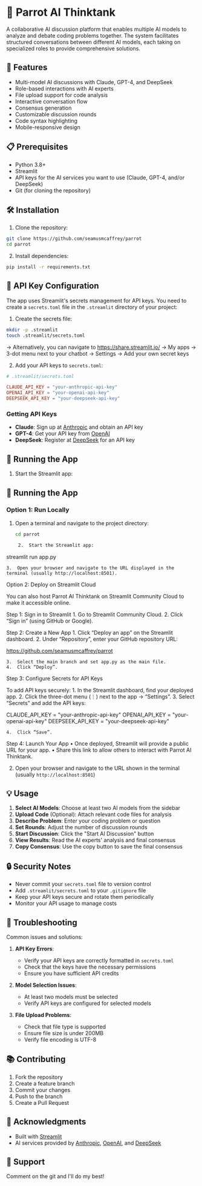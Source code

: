# 🦜 Parrot AI Thinktank

A collaborative AI discussion platform that enables multiple AI models to analyze and debate coding problems together. The system facilitates structured conversations between different AI models, each taking on specialized roles to provide comprehensive solutions.

## 🚀 Features

- Multi-model AI discussions with Claude, GPT-4, and DeepSeek
- Role-based interactions with AI experts
- File upload support for code analysis
- Interactive conversation flow
- Consensus generation
- Customizable discussion rounds
- Code syntax highlighting
- Mobile-responsive design

## 📋 Prerequisites

- Python 3.8+
- Streamlit
- API keys for the AI services you want to use (Claude, GPT-4, and/or DeepSeek)
- Git (for cloning the repository)

## 🛠️ Installation

1. Clone the repository:
```bash
git clone https://github.com/seamusmcaffrey/parrot
cd parrot
```

2. Install dependencies:
```bash
pip install -r requirements.txt
```

## 🔑 API Key Configuration

The app uses Streamlit's secrets management for API keys. You need to create a `secrets.toml` file in the `.streamlit` directory of your project:

1. Create the secrets file:
```bash
mkdir -p .streamlit
touch .streamlit/secrets.toml
```

→ Alternatively, you can navigate to https://share.streamlit.io/ → My apps → 3-dot menu next to your chatbot → Settings → Add your own secret keys

2. Add your API keys to `secrets.toml`:
```toml
# .streamlit/secrets.toml

CLAUDE_API_KEY = "your-anthropic-api-key"
OPENAI_API_KEY = "your-openai-api-key"
DEEPSEEK_API_KEY = "your-deepseek-api-key"
```

### Getting API Keys

- **Claude**: Sign up at [Anthropic](https://www.anthropic.com/) and obtain an API key
- **GPT-4**: Get your API key from [OpenAI](https://platform.openai.com/account/api-keys)
- **DeepSeek**: Register at [DeepSeek](https://platform.deepseek.com/) for an API key

## 🚀 Running the App

1. Start the Streamlit app:
## 🚀 Running the App

### Option 1: Run Locally

1. Open a terminal and navigate to the project directory:
   ```bash
   cd parrot

	2.	Start the Streamlit app:

streamlit run app.py


	3.	Open your browser and navigate to the URL displayed in the terminal (usually http://localhost:8501).

Option 2: Deploy on Streamlit Cloud

You can also host Parrot AI Thinktank on Streamlit Community Cloud to make it accessible online.

Step 1: Sign in to Streamlit
	1.	Go to Streamlit Community Cloud.
	2.	Click “Sign in” (using GitHub or Google).

Step 2: Create a New App
	1.	Click “Deploy an app” on the Streamlit dashboard.
	2.	Under “Repository”, enter your GitHub repository URL:

https://github.com/seamusmcaffrey/parrot


	3.	Select the main branch and set app.py as the main file.
	4.	Click “Deploy”.

Step 3: Configure Secrets for API Keys

To add API keys securely:
	1.	In the Streamlit dashboard, find your deployed app.
	2.	Click the three-dot menu (⋮) next to the app → “Settings”.
	3.	Select “Secrets” and add the API keys:

CLAUDE_API_KEY = "your-anthropic-api-key"
OPENAI_API_KEY = "your-openai-api-key"
DEEPSEEK_API_KEY = "your-deepseek-api-key"


	4.	Click “Save”.

Step 4: Launch Your App
	•	Once deployed, Streamlit will provide a public URL for your app.
	•	Share this link to allow others to interact with Parrot AI Thinktank.



2. Open your browser and navigate to the URL shown in the terminal (usually `http://localhost:8501`)

## 💡 Usage

1. **Select AI Models**: Choose at least two AI models from the sidebar
2. **Upload Code** (Optional): Attach relevant code files for analysis
3. **Describe Problem**: Enter your coding problem or question
4. **Set Rounds**: Adjust the number of discussion rounds
5. **Start Discussion**: Click the "Start AI Discussion" button
6. **View Results**: Read the AI experts' analysis and final consensus
7. **Copy Consensus**: Use the copy button to save the final consensus

## 🔒 Security Notes

- Never commit your `secrets.toml` file to version control
- Add `.streamlit/secrets.toml` to your `.gitignore` file
- Keep your API keys secure and rotate them periodically
- Monitor your API usage to manage costs

## 🐛 Troubleshooting

Common issues and solutions:

1. **API Key Errors**:
   - Verify your API keys are correctly formatted in `secrets.toml`
   - Check that the keys have the necessary permissions
   - Ensure you have sufficient API credits

2. **Model Selection Issues**:
   - At least two models must be selected
   - Verify API keys are configured for selected models

3. **File Upload Problems**:
   - Check that file type is supported
   - Ensure file size is under 200MB
   - Verify file encoding is UTF-8

## 📚 Contributing

1. Fork the repository
2. Create a feature branch
3. Commit your changes
4. Push to the branch
5. Create a Pull Request

## 🙏 Acknowledgments

- Built with [Streamlit](https://streamlit.io/)
- AI services provided by [Anthropic](https://www.anthropic.com/), [OpenAI](https://openai.com/), and [DeepSeek](https://deepseek.com/)

## 📧 Support

Comment on the git and I'll do my best!